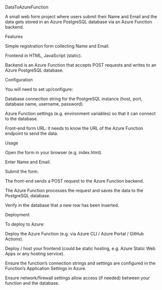 DataToAzureFunction

A small web form project where users submit their Name and Email and the data gets stored in an Azure PostgreSQL database via an Azure Function backend.

Features

Simple registration form collecting Name and Email.

Frontend in HTML, JavaScript (static).

Backend is an Azure Function that accepts POST requests and writes to an Azure PostgreSQL database.

Configuration

You will need to set up/configure:

Database connection string for the PostgreSQL instance (host, port, database name, username, password).

Azure Function settings (e.g. environment variables) so that it can connect to the database.

Front-end form URL: it needs to know the URL of the Azure Function endpoint to send the data.

Usage

Open the form in your browser (e.g. index.html).

Enter Name and Email.

Submit the form.

The front-end sends a POST request to the Azure Function backend.

The Azure Function processes the request and saves the data to the PostgreSQL database.

Verify in the database that a new row has been inserted.

Deployment

To deploy to Azure:

Deploy the Azure Function (e.g. via Azure CLI / Azure Portal / GitHub Actions).

Deploy / host your frontend (could be static hosting, e.g. Azure Static Web Apps or any hosting service).

Ensure the function’s connection strings and settings are configured in the Function’s Application Settings in Azure.

Ensure network/firewall settings allow access (if needed) between your function and the database.
